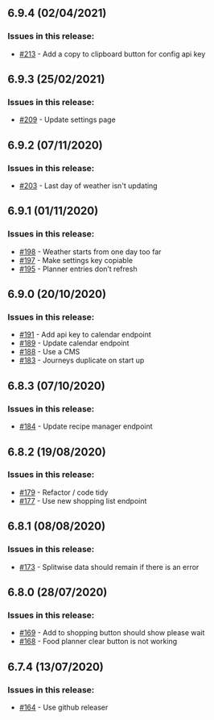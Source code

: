 ## 6.9.4 (02/04/2021) 


### Issues in this release:

* [#213](https://github.com/iamtomhewitt/home-dashboard/issues/213) - Add a copy to clipboard button for config api key



## 6.9.3 (25/02/2021) 


### Issues in this release:

* [#209](https://github.com/iamtomhewitt/home-dashboard/issues/209) - Update settings page



## 6.9.2 (07/11/2020) 


### Issues in this release:

* [#203](https://github.com/iamtomhewitt/home-dashboard/issues/203) - Last day of weather isn't updating



## 6.9.1 (01/11/2020) 


### Issues in this release:

* [#198](https://github.com/iamtomhewitt/home-dashboard/issues/198) - Weather starts from one day too far
* [#197](https://github.com/iamtomhewitt/home-dashboard/issues/197) - Make settings key copiable 
* [#195](https://github.com/iamtomhewitt/home-dashboard/issues/195) - Planner entries don’t refresh



## 6.9.0 (20/10/2020) 


### Issues in this release:

* [#191](https://github.com/iamtomhewitt/home-dashboard/issues/191) - Add api key to calendar endpoint
* [#189](https://github.com/iamtomhewitt/home-dashboard/issues/189) - Update calendar endpoint
* [#188](https://github.com/iamtomhewitt/home-dashboard/issues/188) - Use a CMS
* [#183](https://github.com/iamtomhewitt/home-dashboard/issues/183) - Journeys duplicate on start up



## 6.8.3 (07/10/2020) 


### Issues in this release:

* [#184](https://github.com/iamtomhewitt/home-dashboard/issues/184) - Update recipe manager endpoint



## 6.8.2 (19/08/2020) 


### Issues in this release:

* [#179](https://github.com/iamtomhewitt/home-dashboard/issues/179) - Refactor / code tidy
* [#177](https://github.com/iamtomhewitt/home-dashboard/issues/177) - Use new shopping list endpoint



## 6.8.1 (08/08/2020) 


### Issues in this release:

* [#173](https://github.com/iamtomhewitt/home-dashboard/issues/173) - Splitwise data should remain if there is an error



## 6.8.0 (28/07/2020) 


### Issues in this release:

* [#169](https://github.com/iamtomhewitt/home-dashboard/issues/169) - Add to shopping button should show please wait
* [#168](https://github.com/iamtomhewitt/home-dashboard/issues/168) - Food planner clear button is not working



## 6.7.4 (13/07/2020) 


### Issues in this release:

* [#164](https://github.com/iamtomhewitt/home-dashboard/issues/164) - Use github releaser
